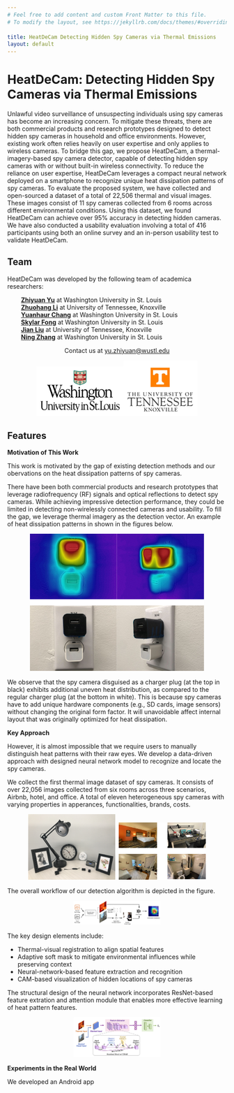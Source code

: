 ```yaml
---
# Feel free to add content and custom Front Matter to this file.
# To modify the layout, see https://jekyllrb.com/docs/themes/#overriding-theme-defaults

title: HeatDeCam Detecting Hidden Spy Cameras via Thermal Emissions
layout: default
---
```


# HeatDeCam: Detecting Hidden Spy Cameras via Thermal Emissions

Unlawful video surveillance of unsuspecting individuals using spy cameras has become an increasing concern. To mitigate these
threats, there are both commercial products and research prototypes designed to detect hidden spy cameras in household and office environments. However, existing work often relies heavily on user expertise and only applies to wireless cameras. To bridge this gap, we propose HeatDeCam, a thermal-imagery-based spy camera detector, capable of detecting hidden spy cameras with or without built-in wireless connectivity. To reduce the reliance on user expertise, HeatDeCam leverages a compact neural network deployed on a smartphone to recognize unique heat dissipation patterns of spy cameras. To evaluate the proposed system, we have collected and open-sourced a dataset of a total of 22,506 thermal and visual images. These images consist of 11 spy cameras collected from 6 rooms across different environmental conditions. Using this dataset, we found HeatDeCam can achieve over 95% accuracy in detecting hidden cameras. We have also conducted a usability evaluation involving a total of 416 participants using both an online survey and an in-person usability test to validate HeatDeCam.

## Team
HeatDeCam was developed by the following team of academica researchers:

&nbsp;&nbsp;&nbsp;&nbsp;&nbsp;&nbsp;&nbsp;&nbsp;**[Zhiyuan Yu](https://batyu.github.io/zhiyuanyu/)** at Washington University in St. Louis  
&nbsp;&nbsp;&nbsp;&nbsp;&nbsp;&nbsp;&nbsp;&nbsp;**[Zhuohang Li](http://web.eecs.utk.edu/~zli96/)** at University of Tennessee, Knoxville  
&nbsp;&nbsp;&nbsp;&nbsp;&nbsp;&nbsp;&nbsp;&nbsp;**[Yuanhaur Chang](https://changoliver.github.io/)** at Washington University in St. Louis  
&nbsp;&nbsp;&nbsp;&nbsp;&nbsp;&nbsp;&nbsp;&nbsp;**[Skylar Fong](https://www.linkedin.com/in/skylarfong/)** at Washington University in St. Louis  
&nbsp;&nbsp;&nbsp;&nbsp;&nbsp;&nbsp;&nbsp;&nbsp;**[Jian Liu](https://web.eecs.utk.edu/~jliu/)** at University of Tennessee, Knoxville  
&nbsp;&nbsp;&nbsp;&nbsp;&nbsp;&nbsp;&nbsp;&nbsp;**[Ning Zhang](https://engineering.wustl.edu/faculty/Ning-Zhang.html)** at Washington University in St. Louis  

<p style='text-align: center'> Contact us at <a href="mailto:yu.zhiyuan@wustl.edu">yu.zhiyuan@wustl.edu</a></p>

<center><img src="logos/WUSTL.png" alt="WashU_logo" width="200"/><img src="logos/UTK.jpg" alt="UTK_logo" width="170"/></center>

## Features

**Motivation of This Work**

This work is motivated by the gap of existing detection methods and our obervations on the heat dissipation patterns of spy cameras.

There have been both commercial products and research prototypes that leverage radiofrequency (RF) signals and optical reflections to detect spy cameras. While achieving impressive detection performance, they could be limited in detecting non-wirelessly connected cameras and usability. To fill the gap, we leverage thermal imagery as the detection vector. An example of heat dissipation patterns in shown in the figures below. 

<center><img src="figs/Angle1.png" alt="Angle1" width="200"/><img src="figs/Angle2.png" alt="Angle2" width="200"/></center>

We observe that the spy camera disguised as a charger plug (at the top in black) exhibits additional uneven heat distribution, as compared to the regular charger plug (at the bottom in white). This is because spy cameras have to add unique hardware components (e.g., SD cards, image sensors) without changing the original form factor. It will unavoidable affect internal layout that was originally optimized for heat dissipation. 

**Key Approach**

However, it is almost impossible that we require users to manually distinguish heat patterns with their raw eyes. We develop a data-driven approach with designed neural network model to recognize and locate the spy cameras.

We collect the first thermal image dataset of spy cameras. It consists of over 22,056 images collected from six rooms across three scenarios, Airbnb, hotel, and office. A total of eleven heterogeneous spy cameras with varying properties in apperances, functionalities, brands, costs.

<center><img src="figs/Spycams.jpg" alt="Spycams" width="200"/>&nbsp;&nbsp;<img src="figs/Rooms.png" alt="Rooms" width="200"/></center>

The overall workflow of our detection algorithm is depicted in the figure.

<center><img src="figs/Workflow.png" alt="Workflow" width="200"/></center>

The key design elements include:

+ Thermal-visual registration to align spatial features
+ Adaptive soft mask to mitigate environmental influences while preserving context
+ Neural-network-based feature extraction and recognition 
+ CAM-based visualization of hidden locations of spy cameras

The structural design of the neural network incorporates ResNet-based feature extration and attention module that enables more effective learning of heat pattern features.

<center><img src="figs/NeuralNetwork.png" alt="NeuralNetwork" width="200"/></center>

**Experiments in the Real World**

We developed an Android app 
